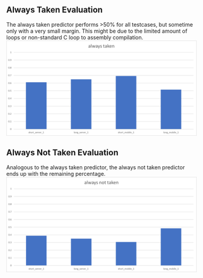 ## Always Taken Evaluation

The always taken predictor performs >50% for all testcases, but sometime only with a very small margin.
This might be due to the limited amount of loops or non-standard C loop to assembly compilation.
![](../evaluation/plots/always_taken.png)


## Always Not Taken Evaluation

Analogous to the always taken predictor, the always not taken predictor ends up with the remaining
percentage.
![](../evaluation/plots/always_not_taken.png)
